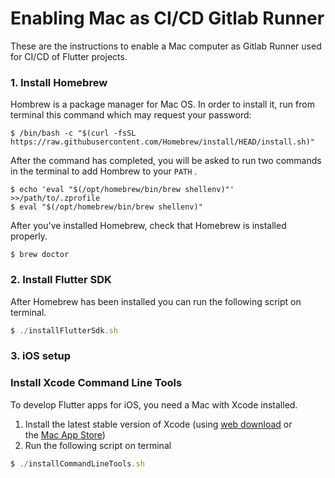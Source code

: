 
# Enabling Mac as CI/CD Gitlab Runner 

These are the instructions to enable a Mac computer as Gitlab Runner used for CI/CD of Flutter projects.

### 1. Install Homebrew

Hombrew is a package manager for Mac OS. In order to install it, run from terminal this command which may request your password:

```
$ /bin/bash -c "$(curl -fsSL https://raw.githubusercontent.com/Homebrew/install/HEAD/install.sh)"
```

After the command has completed, you will be asked to run two commands in the terminal to add Hombrew to your `PATH` .

```
$ echo 'eval "$(/opt/homebrew/bin/brew shellenv)"' >>/path/to/.zprofile
$ eval "$(/opt/homebrew/bin/brew shellenv)"
```

After you've installed Homebrew, check that Homebrew is installed properly.

```
$ brew doctor
```

### 2. Install Flutter SDK

After Homebrew has been installed you can run the following script on terminal. 

```jsx
$ ./installFlutterSdk.sh
```

### 3. iOS setup

### Install Xcode Command Line Tools

To develop Flutter apps for iOS, you need a Mac with Xcode installed.

1. Install the latest stable version of Xcode (using [web download](https://developer.apple.com/xcode/) or the [Mac App Store](https://itunes.apple.com/us/app/xcode/id497799835))
2. Run the following script on terminal

```jsx
$ ./installCommandLineTools.sh
```
